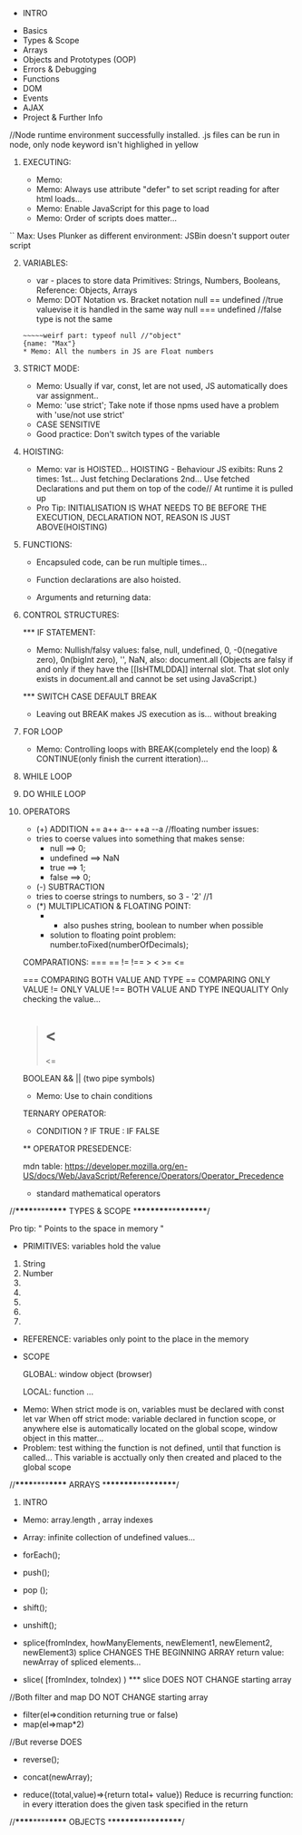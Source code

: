 - INTRO

* Basics
* Types & Scope
* Arrays
* Objects and Prototypes (OOP)
* Errors & Debugging
* Functions
* DOM
* Events
* AJAX
* Project & Further Info

//Node runtime environment successfully installed.
.js files can be run in node, only node keyword isn't highlighed in yellow

1. EXECUTING:

   - Memo: <script type="text/javascript"></script>
   - Memo: Always use attribute "defer" to set script reading for after html loads...
   - Memo: <noscript>Enable JavaScript for this page to load</noscript>
   - Memo: Order of scripts does matter...

`` Max: Uses Plunker as different environment: JSBin doesn't support outer script

2. VARIABLES:

   - var - places to store data
     Primitives: Strings, Numbers, Booleans,
     Reference: Objects, Arrays
   - Memo: DOT Notation vs. Bracket notation
     null == undefined //true valuevise it is handled in the same way
     null === undefined //false type is not the same

   ```weird part: typeof NaN  //"number"
   ~~~~~weirf part: typeof null //"object"
   {name: "Max"}
   * Memo: All the numbers in JS are Float numbers

   ```

3. STRICT MODE:

   - Memo: Usually if var, const, let are not used, JS automatically does var assignment..
   - Memo: 'use strict'; Take note if those npms used have a problem with 'use/not use strict'
   - CASE SENSITIVE
   - Good practice: Don't switch types of the variable

4. HOISTING:

   - Memo: var is HOISTED...
     HOISTING - Behaviour JS exibits: Runs 2 times:
     1st... Just fetching Declarations
     2nd... Use fetched Declarations and put them on top of the code// At runtime it is pulled up
   - Pro Tip: INITIALISATION IS WHAT NEEDS TO BE BEFORE THE EXECUTION, DECLARATION NOT, REASON IS JUST ABOVE(HOISTING)

5. FUNCTIONS:

   - Encapsuled code, can be run multiple times...
   - Function declarations are also hoisted.

   - Arguments and returning data:

6. CONTROL STRUCTURES:

   \*\*\* IF STATEMENT:

   - Memo: Nullish/falsy values: false, null, undefined, 0, -0(negative zero), 0n(bigInt zero), '', NaN,
     also: document.all (Objects are falsy if and only if they have the [[IsHTMLDDA]] internal slot. That slot only exists in document.all and cannot be set using JavaScript.)

   \*\*\* SWITCH CASE DEFAULT BREAK

   - Leaving out BREAK makes JS execution as is... without breaking

7. FOR LOOP

   - Memo: Controlling loops with BREAK(completely end the loop) & CONTINUE(only finish the current itteration)...

8. WHILE LOOP

9. DO WHILE LOOP

10. OPERATORS

    - (+) ADDITION
      +=
      a++
      a--
      ++a
      --a
      //floating number issues:

    * tries to coerse values into something that makes sense:
      - null ==> 0;
      - undefined ==> NaN
      - true ==> 1;
      - false ==> 0;

    - (-) SUBTRACTION

    * tries to coerse strings to numbers, so 3 - '2' //1

    - (\*) MULTIPLICATION & FLOATING POINT:
      - - also pushes string, boolean to number when possible
      - solution to floating point problem: number.toFixed(numberOfDecimals);

    COMPARATIONS: === == != !== > < >= <=

    === COMPARING BOTH VALUE AND TYPE
    == COMPARING ONLY VALUE
    != ONLY VALUE
    !== BOTH VALUE AND TYPE INEQUALITY
    Only checking the value...

    > # <
    >
    > <=

    BOOLEAN && || (two pipe symbols)

    - Memo: Use to chain conditions

    TERNARY OPERATOR:

    - CONDITION ? IF TRUE : IF FALSE

    \*\* OPERATOR PRESEDENCE:

    mdn table:
    https://developer.mozilla.org/en-US/docs/Web/JavaScript/Reference/Operators/Operator_Precedence

    - standard mathematical operators

//**\*\*\*\***\*\*\*\***\*\*\*\*** TYPES & SCOPE \***\*\*\*\*\*\*\***\*\***\*\*\*\*\*\*\***/

Pro tip:
" Points to the space in memory "

- PRIMITIVES: variables hold the value

1. String
2. Number
3.
4.
5.
6.
7.

- REFERENCE: variables only point to the place in the memory

- SCOPE

  GLOBAL: window object (browser)

  LOCAL: function
  ...

* Memo: When strict mode is on, variables must be declared with const let var
  When off strict mode: variable declared in function scope, or anywhere else is automatically located on the global scope, window object in this matter...
* Problem: test withing the function is not defined, until that function is called... This variable is acctually only then created and placed to the global scope

//**\*\*\*\***\*\*\*\***\*\*\*\*** ARRAYS \***\*\*\*\*\*\*\***\*\***\*\*\*\*\*\*\***/

1. INTRO

- Memo: array.length , array indexes
- Array: infinite collection of undefined values...
- forEach();
- push();
- pop ();
- shift();
- unshift();

- splice(fromIndex, howManyElements, newElement1, newElement2, newElement3)
  splice CHANGES THE BEGINNING ARRAY
  return value: newArray of spliced elements...

- slice( [fromIndex, toIndex) ) \*\*\*
  slice DOES NOT CHANGE starting array

//Both filter and map DO NOT CHANGE starting array

- filter(el=>condition returning true or false)
- map(el=>map\*2)

//But reverse DOES

- reverse();
- concat(newArray);

- reduce((total,value)=>{return total+ value})
  Reduce is recurring function: in every itteration does the given task specified in the return

//**\*\*\*\***\*\*\*\***\*\*\*\*** OBJECTS \***\*\*\*\*\*\*\***\*\***\*\*\*\*\*\*\***/
